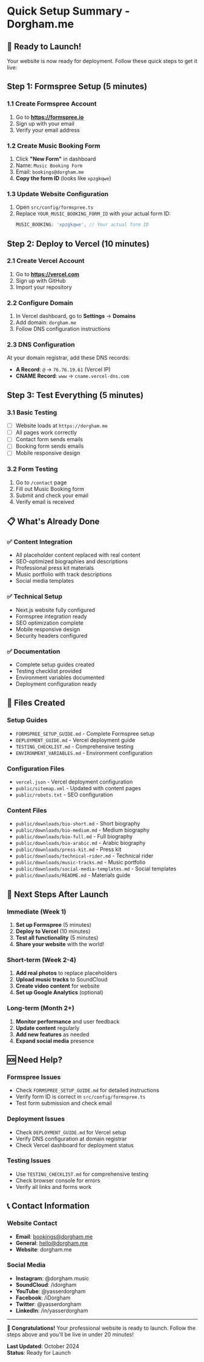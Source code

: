 # Quick Setup Summary - Dorgham.me

## 🚀 Ready to Launch!

Your website is now ready for deployment. Follow these quick steps to get it live:

## Step 1: Formspree Setup (5 minutes)

### 1.1 Create Formspree Account
1. Go to **https://formspree.io**
2. Sign up with your email
3. Verify your email address

### 1.2 Create Music Booking Form
1. Click **"New Form"** in dashboard
2. Name: `Music Booking Form`
3. Email: `bookings@dorgham.me`
4. **Copy the form ID** (looks like `xpzgkqwe`)

### 1.3 Update Website Configuration
1. Open `src/config/formspree.ts`
2. Replace `YOUR_MUSIC_BOOKING_FORM_ID` with your actual form ID:
   ```typescript
   MUSIC_BOOKING: 'xpzgkqwe', // Your actual form ID
   ```

## Step 2: Deploy to Vercel (10 minutes)

### 2.1 Create Vercel Account
1. Go to **https://vercel.com**
2. Sign up with GitHub
3. Import your repository

### 2.2 Configure Domain
1. In Vercel dashboard, go to **Settings** → **Domains**
2. Add domain: `dorgham.me`
3. Follow DNS configuration instructions

### 2.3 DNS Configuration
At your domain registrar, add these DNS records:
- **A Record**: `@` → `76.76.19.61` (Vercel IP)
- **CNAME Record**: `www` → `cname.vercel-dns.com`

## Step 3: Test Everything (5 minutes)

### 3.1 Basic Testing
- [ ] Website loads at `https://dorgham.me`
- [ ] All pages work correctly
- [ ] Contact form sends emails
- [ ] Booking form sends emails
- [ ] Mobile responsive design

### 3.2 Form Testing
1. Go to `/contact` page
2. Fill out Music Booking form
3. Submit and check your email
4. Verify email is received

## 📋 What's Already Done

### ✅ Content Integration
- All placeholder content replaced with real content
- SEO-optimized biographies and descriptions
- Professional press kit materials
- Music portfolio with track descriptions
- Social media templates

### ✅ Technical Setup
- Next.js website fully configured
- Formspree integration ready
- SEO optimization complete
- Mobile responsive design
- Security headers configured

### ✅ Documentation
- Complete setup guides created
- Testing checklist provided
- Environment variables documented
- Deployment configuration ready

## 📁 Files Created

### Setup Guides
- `FORMSPREE_SETUP_GUIDE.md` - Complete Formspree setup
- `DEPLOYMENT_GUIDE.md` - Vercel deployment guide
- `TESTING_CHECKLIST.md` - Comprehensive testing
- `ENVIRONMENT_VARIABLES.md` - Environment configuration

### Configuration Files
- `vercel.json` - Vercel deployment configuration
- `public/sitemap.xml` - Updated with content pages
- `public/robots.txt` - SEO configuration

### Content Files
- `public/downloads/bio-short.md` - Short biography
- `public/downloads/bio-medium.md` - Medium biography
- `public/downloads/bio-full.md` - Full biography
- `public/downloads/bio-arabic.md` - Arabic biography
- `public/downloads/press-kit.md` - Press kit
- `public/downloads/technical-rider.md` - Technical rider
- `public/downloads/music-tracks.md` - Music portfolio
- `public/downloads/social-media-templates.md` - Social templates
- `public/downloads/README.md` - Materials guide

## 🎯 Next Steps After Launch

### Immediate (Week 1)
1. **Set up Formspree** (5 minutes)
2. **Deploy to Vercel** (10 minutes)
3. **Test all functionality** (5 minutes)
4. **Share your website** with the world!

### Short-term (Week 2-4)
1. **Add real photos** to replace placeholders
2. **Upload music tracks** to SoundCloud
3. **Create video content** for website
4. **Set up Google Analytics** (optional)

### Long-term (Month 2+)
1. **Monitor performance** and user feedback
2. **Update content** regularly
3. **Add new features** as needed
4. **Expand social media** presence

## 🆘 Need Help?

### Formspree Issues
- Check `FORMSPREE_SETUP_GUIDE.md` for detailed instructions
- Verify form ID is correct in `src/config/formspree.ts`
- Test form submission and check email

### Deployment Issues
- Check `DEPLOYMENT_GUIDE.md` for Vercel setup
- Verify DNS configuration at domain registrar
- Check Vercel dashboard for deployment status

### Testing Issues
- Use `TESTING_CHECKLIST.md` for comprehensive testing
- Check browser console for errors
- Verify all links and forms work

## 📞 Contact Information

### Website Contact
- **Email**: bookings@dorgham.me
- **General**: hello@dorgham.me
- **Website**: dorgham.me

### Social Media
- **Instagram**: @dorgham.music
- **SoundCloud**: /idorgham
- **YouTube**: @yasserdorgham
- **Facebook**: /iDorgham
- **Twitter**: @yasserdorgham
- **LinkedIn**: /in/yasserdorgham

---

**🎉 Congratulations!** Your professional website is ready to launch. Follow the steps above and you'll be live in under 20 minutes!

**Last Updated**: October 2024  
**Status**: Ready for Launch

